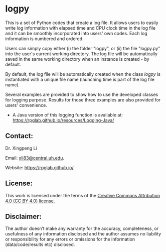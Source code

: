 # logpy
This is a set of Python codes that create a log file. It allows users to easily write log information with elapsed time and CPU clock time in the log file and it can be smoothly incorporated into users' own codes. Each log information is numbered and ordered. 
	
Users can simply copy either (i) the folder "logpy", or (ii) the file "logpy.py" into the user's current working directory. The log file will be automatically saved in the same working directory when an instance is created - by default.

By default, the log file will be automatically created when the class *logpy* is instantiated with a unique file name (launching time is part of the log file name).

Several examples are provided to show how to use the developed classes for logging purpose. Results for those three examples are also provided for users' convenience.

* A Java version of this logging function is available at: https://rpglab.github.io/resources/Logging-Java/


## Contact:
Dr. Xingpeng Li 

Email: xli83@central.uh.edu.

Website: https://rpglab.github.io/


## License:
This work is licensed under the terms of the <a class="off" href="https://creativecommons.org/licenses/by/4.0/"  target="_blank">Creative Commons Attribution 4.0 (CC BY 4.0) license.</a>


## Disclaimer:
The author doesn’t make any warranty for the accuracy, completeness, or usefulness of any information disclosed and the author assumes no liability or responsibility for any errors or omissions for the information (data/code/results etc) disclosed.
